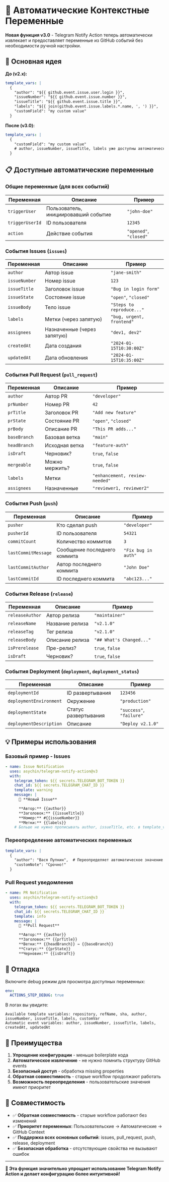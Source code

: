 # 🔄 Автоматические Контекстные Переменные

**Новая функция v3.0** - Telegram Notify Action теперь автоматически извлекает и предоставляет переменные из GitHub событий без необходимости ручной настройки.

## 🎯 Основная идея

**До (v2.x):**

```yaml
template_vars: |
  {
    "author": "${{ github.event.issue.user.login }}",
    "issueNumber": "${{ github.event.issue.number }}",
    "issueTitle": "${{ github.event.issue.title }}",
    "labels": "${{ join(github.event.issue.labels.*.name, ', ') }}",
    "customField": "my custom value"
  }
```

**После (v3.0):**

```yaml
template_vars: |
  {
    "customField": "my custom value"
    # author, issueNumber, issueTitle, labels уже доступны автоматически!
  }
```

## 📋 Доступные автоматические переменные

### Общие переменные (для всех событий)

| Переменная      | Описание                             | Пример                 |
| --------------- | ------------------------------------ | ---------------------- |
| `triggerUser`   | Пользователь, инициировавший событие | `"john-doe"`           |
| `triggerUserId` | ID пользователя                      | `12345`                |
| `action`        | Действие события                     | `"opened"`, `"closed"` |

### События Issues (`issues`)

| Переменная    | Описание                    | Пример                    |
| ------------- | --------------------------- | ------------------------- |
| `author`      | Автор issue                 | `"jane-smith"`            |
| `issueNumber` | Номер issue                 | `123`                     |
| `issueTitle`  | Заголовок issue             | `"Bug in login form"`     |
| `issueState`  | Состояние issue             | `"open"`, `"closed"`      |
| `issueBody`   | Тело issue                  | `"Steps to reproduce..."` |
| `labels`      | Метки (через запятую)       | `"bug, urgent, frontend"` |
| `assignees`   | Назначенные (через запятую) | `"dev1, dev2"`            |
| `createdAt`   | Дата создания               | `"2024-01-15T10:30:00Z"`  |
| `updatedAt`   | Дата обновления             | `"2024-01-15T10:35:00Z"`  |

### События Pull Request (`pull_request`)

| Переменная   | Описание       | Пример                         |
| ------------ | -------------- | ------------------------------ |
| `author`     | Автор PR       | `"developer"`                  |
| `prNumber`   | Номер PR       | `42`                           |
| `prTitle`    | Заголовок PR   | `"Add new feature"`            |
| `prState`    | Состояние PR   | `"open"`, `"closed"`           |
| `prBody`     | Описание PR    | `"This PR adds..."`            |
| `baseBranch` | Базовая ветка  | `"main"`                       |
| `headBranch` | Исходная ветка | `"feature-auth"`               |
| `isDraft`    | Черновик?      | `true`, `false`                |
| `mergeable`  | Можно мержить? | `true`, `false`                |
| `labels`     | Метки          | `"enhancement, review-needed"` |
| `assignees`  | Назначенные    | `"reviewer1, reviewer2"`       |

### События Push (`push`)

| Переменная          | Описание                     | Пример              |
| ------------------- | ---------------------------- | ------------------- |
| `pusher`            | Кто сделал push              | `"developer"`       |
| `pusherId`          | ID пользователя              | `54321`             |
| `commitCount`       | Количество коммитов          | `3`                 |
| `lastCommitMessage` | Сообщение последнего коммита | `"Fix bug in auth"` |
| `lastCommitAuthor`  | Автор последнего коммита     | `"John Doe"`        |
| `lastCommitId`      | ID последнего коммита        | `"abc123..."`       |

### События Release (`release`)

| Переменная      | Описание        | Пример                   |
| --------------- | --------------- | ------------------------ |
| `releaseAuthor` | Автор релиза    | `"maintainer"`           |
| `releaseName`   | Название релиза | `"v2.1.0"`               |
| `releaseTag`    | Тег релиза      | `"v2.1.0"`               |
| `releaseBody`   | Описание релиза | `"## What's Changed..."` |
| `isPrerelease`  | Пре-релиз?      | `true`, `false`          |
| `isDraft`       | Черновик?       | `true`, `false`          |

### События Deployment (`deployment`, `deployment_status`)

| Переменная              | Описание             | Пример                   |
| ----------------------- | -------------------- | ------------------------ |
| `deploymentId`          | ID развертывания     | `123456`                 |
| `deploymentEnvironment` | Окружение            | `"production"`           |
| `deploymentState`       | Статус развертывания | `"success"`, `"failure"` |
| `deploymentDescription` | Описание             | `"Deploy v2.1.0"`        |

## 💡 Примеры использования

### Базовый пример - Issues

```yaml
- name: Issue Notification
  uses: asychin/telegram-notify-action@v3
  with:
    telegram_token: ${{ secrets.TELEGRAM_BOT_TOKEN }}
    chat_id: ${{ secrets.TELEGRAM_CHAT_ID }}
    template: warning
    message: |
      🐛 **Новый Issue**

      **Автор:** {{author}}
      **Заголовок:** {{issueTitle}}
      **Номер:** #{{issueNumber}}
      **Метки:** {{labels}}
    # Больше не нужно прописывать author, issueTitle, etc. в template_vars!
```

### Переопределение автоматических переменных

```yaml
template_vars: |
  {
    "author": "Вася Пупкин",  # Переопределяет автоматическое значение
    "customNote": "Срочно!"
  }
```

### Pull Request уведомления

```yaml
- name: PR Notification
  uses: asychin/telegram-notify-action@v3
  with:
    telegram_token: ${{ secrets.TELEGRAM_BOT_TOKEN }}
    chat_id: ${{ secrets.TELEGRAM_CHAT_ID }}
    template: info
    message: |
      🔀 **Pull Request**

      **Автор:** {{author}}
      **Заголовок:** {{prTitle}}
      **Ветки:** {{headBranch}} → {{baseBranch}}
      **Статус:** {{prState}}
      **Черновик:** {{isDraft}}
```

## 🔧 Отладка

Включите debug режим для просмотра доступных переменных:

```yaml
env:
  ACTIONS_STEP_DEBUG: true
```

В логах вы увидите:

```
Available template variables: repository, refName, sha, author, issueNumber, issueTitle, labels, customVar
Automatic event variables: author, issueNumber, issueTitle, labels, createdAt, updatedAt
```

## 🚀 Преимущества

1. **Упрощение конфигурации** - меньше boilerplate кода
2. **Автоматическое извлечение** - не нужно помнить структуру GitHub events
3. **Безопасный доступ** - обработка missing properties
4. **Обратная совместимость** - старые workflow продолжают работать
5. **Возможность переопределения** - пользовательские значения имеют приоритет

## 📝 Совместимость

- ✅ **Обратная совместимость** - старые workflow работают без изменений
- ✅ **Приоритет переменных**: Пользовательские → Автоматические → GitHub Context
- ✅ **Поддержка всех основных событий**: issues, pull_request, push, release, deployment
- ✅ **Безопасная обработка** - отсутствующие свойства не вызывают ошибок

---

**🎯 Эта функция значительно упрощает использование Telegram Notify Action и делает конфигурацию более интуитивной!**
